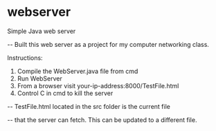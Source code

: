 # webserver
Simple Java web server

-- Built this web server as a project for my computer networking class. 

Instructions:

1. Compile the WebServer.java file from cmd
2. Run WebServer
3. From a browser visit your-ip-address:8000/TestFile.html
4. Control C in cmd to kill the server

-- TestFile.html located in the src folder is the current file

-- that the server can fetch. This can be updated to a different file.
